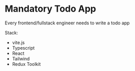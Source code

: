 # Mandatory Todo App

Every frontend/fullstack engineer needs to write a todo app

Stack:

- vite.js
- Typescript
- React
- Tailwind
- Redux Toolkit
